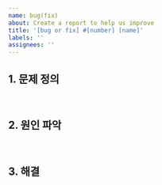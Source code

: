 ```yaml
---
name: bug(fix)
about: Create a report to help us improve
title: '[bug or fix] #[number] [name]'
labels: ''
assignees: ''
---
```


## 1. 문제 정의

<br>

## 2. 원인 파악

<br>

## 3. 해결
